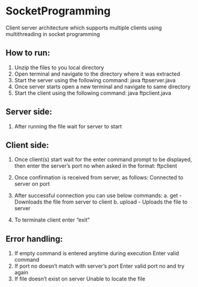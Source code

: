 # SocketProgramming
Client server architecture which supports multiple clients using multithreading in socket programming

## How to run:

1)	Unzip the files to you local directory
2)	Open terminal and navigate to the directory where it was extracted
3)	Start the server using the following command:
java ftpserver.java
4)	Once server starts open a new terminal and navigate to same directory
5)	Start the client using the following command:
java ftpclient.java

## Server side:

1)	After running the file wait for server to start

## Client side:

1)	Once client(s) start wait for the enter command prompt to be displayed, then enter the server’s port no when asked in the format:
ftpclient <portNo>

2)	Once confirmation is received from server, as follows:
Connected to server on port <portNo>

3)	After successful connection you can use below commands:
a.	get <filename> - Downloads the file from server to client
b.	upload <filename> - Uploads the file to server

4)	To terminate client enter “exit”


## Error handling:

1)	If empty command is entered anytime during execution
Enter valid command
2)	If port no doesn’t match with server’s port
Enter valid port no and try again
3)	If file doesn’t exist on server
Unable to locate the file
